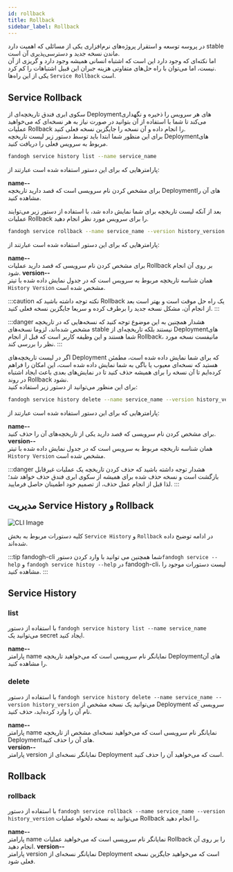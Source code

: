 ```yaml
---
id: rollback
title: Rollback
sidebar_label: Rollback
---
```


در پروسه توسعه و استقرار پروژه‌های نرم‌افزاری یکی از مسائلی که اهمیت دارد stable ماندن نسخه جدید و دسترسی‌پذیری آن است.<br/>
اما نکته‌ای که وجود دارد این است که اشتباه انسانی همیشه وجود دارد و گریزی از آن نیست، اما می‌توان با راه‌ حل‌های متفاوتی هزینه جبران این قبیل اشتباهات را کم کرد.<br/>
یکی از این راه‌ها `Service Rollback` است.

## Service Rollback

سکوی ابری فندق تاریخچه‌ای از Deploymentهای هر سرویس را ذخیره و نگهداری می‌کند تا شما با استفاده از آن بتوانید در صورت نیاز به هر نسخه‌ای که می‌خواهید عملیات Rollback را انجام داده و آن نسخه را جایگزین نسخه فعلی کنید. <br/>
برای این منظور شما ابتدا باید توسط دستور زیر لیست تاریخچه Deploymentهای مربوط به سرویس فعلی را دریافت کنید.

```bash
fandogh service history list --name service_name
```

پارامتر‌هایی که برای این دستور استفاده شده است عبارتند از:

**name--**<br/>
برای مشخص کردن نام سرویسی است که قصد دارید تاریخچه Deploymentهای آن را مشاهده کنید. 

بعد از آنکه لیست تاریخچه برای شما نمایش داده شد، با استفاده از دستور زیر می‌توایند عملیات Rollback را برای سرویس مورد نظر انجام دهید.

```bash
fandogh service rollback --name service_name --version history_version
```

پارامتر‌هایی که برای این دستور استفاده شده است عبارتند از:

**name--**<br/>
برای مشخص کردن نام سرویسی که قصد دارید عملیات Rollback بر روی آن انجام شود. 
**version--**<br/>
همان شناسه تاریخچه مربوط به سرویس است که در جدول نمایش داده شده با تیتر `History Version` مشخص شده است. 

:::caution نکته
توجه داشته باشید که Rollback یک راه حل موقت است و بهتر است بعد از انجام آن، مشکل نسخه جدید را برطرف کرده و سریعا جایگزین نسخه فعلی کنید.
:::

:::danger هشدار
همچنین به این موضوع توجه کنید که نسخه‌هایی که در تاریخچه مشخص شده‌اند، لزوما نسخه‌های stable نیستند بلکه تاریخچه‌ای از Deploymentهای شما هستند و این وظیفه کاربر است که قبل از انجام Rollback، مانیفست نسخه مورد نظر را بررسی کند.
:::

اگر در لیست تاریخچه‌های Deployment که برای شما نمایش داده شده است، مطمئن هستید که نسخه‌ای معیوب یا باگی به شما نمایش داده شده است، این امکان را فراهم کرده‌ایم تا آن نسخه را برای همیشه حذف کنید تا در نمایش‌های بعدی باعث ایجاد اشتباه در روند Rollback نشود.<br/>
برای این منظور می‌توانید از دستور زیر استفاده کنید:

```bash
fandogh service history delete --name service_name --version history_version
```

پارامتر‌هایی که برای این دستور استفاده شده است عبارتند از:

**name--**<br/>
برای مشخص کردن نام سرویسی که قصد دارید یکی از تاریخچه‌های آن را حذف کنید.<br/>
**version--**<br/>
همان شناسه تاریخچه مربوط به سرویس است که در جدول نمایش داده شده با تیتر `History Version` مشخص شده است. 

:::danger هشدار
توجه داشته باشید که حذف کردن تاریخچه یک عملیات غیرقابل بازگشت است و نسخه حذف شده برای همیشه از سکوی ابری فندق حذف خواهد شد؛ لذا قبل از انجام عمل حذف، از تصمیم خود اطمینان حاصل فرمایید.
:::

##  مدیریت Service History و Rollback

![ CLI Image](/img/docs/cli_image.svg "CLI Image")

کلیه دستورات مربوط به بخش `Service History` و ‍‍`Rollback` در ادامه توضیح داده شده‌اند.

:::tip fandogh-cli
شما همچنین می توانید با وارد کردن دستور`fandogh service --help` و `fandogh service histoy --help` در fandogh-cli، لیست دستورات موجود را مشاهده کنید.
:::

## Service History

###  list
با استفاده از دستور `fandogh service history list --name service_name` می‌توانید یک secret ایجاد کنید.

**name--**<br/>
پارامتر name نمایانگر نام سرویسی است که می‌خواهید تاریخچه Deploymentهای آن را مشاهده کنید.

###  delete
با استفاده از دستور `fandogh service history delete --name service_name --version history_version` می‌توانید یک نسخه مشخص از Deployment سرویسی که نام آن را وارد کرده‌اید، حذف کنید.

**name--**<br/>
پارامتر name نمایانگر نام سرویسی است  که می‌خواهید نسخه‌ای مشخص از تاریخچه Deploymentهای آن را حذف کنید.<br/>
**version--**<br/>
پارامتر version نمایانگر نسخه‌ای از Deployment است که می‌خواهید آن را حذف کنید.

## Rollback

###  rollback
با استفاده از دستور `fandogh service rollback --name service_name --version history_version` می‌توانید به نسخه‌ دلخواه عملیات Rollback را انجام دهید.

**name--**<br/>
پارامتر name نمایانگر نام سرویسی است که می‌خواهید عملیات Rollback را بر روی آن انجام دهید.
**version--**<br/>
پارامتر version نمایانگر نسخه‌ای از Deployment است که می‌خواهید جایگزین نسخه فعلی شود.
